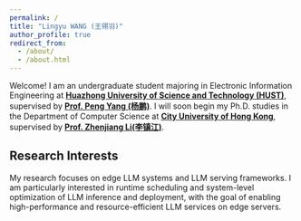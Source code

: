 ```yaml
---
permalink: /
title: "Lingyu WANG (王翎羽)"
author_profile: true
redirect_from: 
  - /about/
  - /about.html
---
```


Welcome! I am an undergraduate student majoring in Electronic Information Engineering at [**Huazhong University of Science and Technology (HUST)**](https://www.hust.edu.cn), supervised by [**Prof. Peng Yang (杨鹏)**](http://faculty.hust.edu.cn/pyang/en). I will soon begin my Ph.D. studies in the Department of Computer Science at [**City University of Hong Kong**](https://www.cityu.edu.hk), supervised by [**Prof. Zhenjiang Li(李镇江)**](https://www.cs.cityu.edu.hk/~zhenjili/).

## Research Interests
My research focuses on edge LLM systems and LLM serving frameworks. I am particularly interested in runtime scheduling and system-level optimization of LLM inference and deployment, with the goal of enabling high-performance and resource-efficient LLM services on edge servers.

